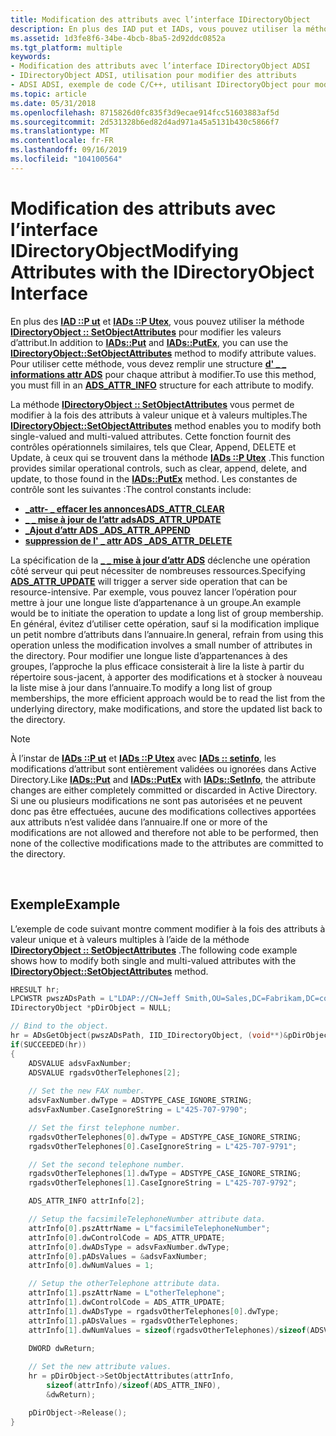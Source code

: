```yaml
---
title: Modification des attributs avec l’interface IDirectoryObject
description: En plus des IAD put et IADs, vous pouvez utiliser la méthode IDirectoryObject SetObjectAttributes pour modifier les valeurs d’attribut. Pour utiliser cette méthode, vous devez remplir une structure d' \_ informations attr ADS \_ pour chaque attribut à modifier.
ms.assetid: 1d3fe8f6-34be-4bcb-8ba5-2d92ddc0852a
ms.tgt_platform: multiple
keywords:
- Modification des attributs avec l’interface IDirectoryObject ADSI
- IDirectoryObject ADSI, utilisation pour modifier des attributs
- ADSI ADSI, exemple de code C/C++, utilisant IDirectoryObject pour modifier des attributs
ms.topic: article
ms.date: 05/31/2018
ms.openlocfilehash: 8715826d0fc835f3d9ecae914fcc51603883af5d
ms.sourcegitcommit: 2d531328b6ed82d4ad971a45a5131b430c5866f7
ms.translationtype: MT
ms.contentlocale: fr-FR
ms.lasthandoff: 09/16/2019
ms.locfileid: "104100564"
---
```

# <a name="modifying-attributes-with-the-idirectoryobject-interface"></a><span data-ttu-id="20fc3-107">Modification des attributs avec l’interface IDirectoryObject</span><span class="sxs-lookup"><span data-stu-id="20fc3-107">Modifying Attributes with the IDirectoryObject Interface</span></span>

<span data-ttu-id="20fc3-108">En plus des [**IAD ::P ut**](/windows/desktop/api/Iads/nf-iads-iads-put) et [**IADs ::P Utex**](/windows/desktop/api/Iads/nf-iads-iads-putex), vous pouvez utiliser la méthode [**IDirectoryObject :: SetObjectAttributes**](/windows/desktop/api/Iads/nf-iads-idirectoryobject-setobjectattributes) pour modifier les valeurs d’attribut.</span><span class="sxs-lookup"><span data-stu-id="20fc3-108">In addition to [**IADs::Put**](/windows/desktop/api/Iads/nf-iads-iads-put) and [**IADs::PutEx**](/windows/desktop/api/Iads/nf-iads-iads-putex), you can use the [**IDirectoryObject::SetObjectAttributes**](/windows/desktop/api/Iads/nf-iads-idirectoryobject-setobjectattributes) method to modify attribute values.</span></span> <span data-ttu-id="20fc3-109">Pour utiliser cette méthode, vous devez remplir une structure [**d' \_ \_ informations attr ADS**](/windows/desktop/api/Iads/ns-iads-ads_attr_info) pour chaque attribut à modifier.</span><span class="sxs-lookup"><span data-stu-id="20fc3-109">To use this method, you must fill in an [**ADS\_ATTR\_INFO**](/windows/desktop/api/Iads/ns-iads-ads_attr_info) structure for each attribute to modify.</span></span>

<span data-ttu-id="20fc3-110">La méthode [**IDirectoryObject :: SetObjectAttributes**](/windows/desktop/api/Iads/nf-iads-idirectoryobject-setobjectattributes) vous permet de modifier à la fois des attributs à valeur unique et à valeurs multiples.</span><span class="sxs-lookup"><span data-stu-id="20fc3-110">The [**IDirectoryObject::SetObjectAttributes**](/windows/desktop/api/Iads/nf-iads-idirectoryobject-setobjectattributes) method enables you to modify both single-valued and multi-valued attributes.</span></span> <span data-ttu-id="20fc3-111">Cette fonction fournit des contrôles opérationnels similaires, tels que Clear, Append, DELETE et Update, à ceux qui se trouvent dans la méthode [**IADs ::P Utex**](/windows/desktop/api/Iads/nf-iads-iads-putex) .</span><span class="sxs-lookup"><span data-stu-id="20fc3-111">This function provides similar operational controls, such as clear, append, delete, and update, to those found in the [**IADs::PutEx**](/windows/desktop/api/Iads/nf-iads-iads-putex) method.</span></span> <span data-ttu-id="20fc3-112">Les constantes de contrôle sont les suivantes :</span><span class="sxs-lookup"><span data-stu-id="20fc3-112">The control constants include:</span></span>

-   [<span data-ttu-id="20fc3-113">**\_attr- \_ effacer les annonces**</span><span class="sxs-lookup"><span data-stu-id="20fc3-113">**ADS\_ATTR\_CLEAR**</span></span>](adsi-attribute-modification-types.md)
-   [<span data-ttu-id="20fc3-114">**\_ \_ mise à jour de l’attr ads**</span><span class="sxs-lookup"><span data-stu-id="20fc3-114">**ADS\_ATTR\_UPDATE**</span></span>](adsi-attribute-modification-types.md)
-   [<span data-ttu-id="20fc3-115">**\_Ajout d’attr ADS \_**</span><span class="sxs-lookup"><span data-stu-id="20fc3-115">**ADS\_ATTR\_APPEND**</span></span>](adsi-attribute-modification-types.md)
-   [<span data-ttu-id="20fc3-116">**suppression de l' \_ attr ADS \_**</span><span class="sxs-lookup"><span data-stu-id="20fc3-116">**ADS\_ATTR\_DELETE**</span></span>](adsi-attribute-modification-types.md)

<span data-ttu-id="20fc3-117">La spécification de la [**\_ \_ mise à jour d’attr ADS**](adsi-attribute-modification-types.md) déclenche une opération côté serveur qui peut nécessiter de nombreuses ressources.</span><span class="sxs-lookup"><span data-stu-id="20fc3-117">Specifying [**ADS\_ATTR\_UPDATE**](adsi-attribute-modification-types.md) will trigger a server side operation that can be resource-intensive.</span></span> <span data-ttu-id="20fc3-118">Par exemple, vous pouvez lancer l’opération pour mettre à jour une longue liste d’appartenance à un groupe.</span><span class="sxs-lookup"><span data-stu-id="20fc3-118">An example would be to initiate the operation to update a long list of group membership.</span></span> <span data-ttu-id="20fc3-119">En général, évitez d’utiliser cette opération, sauf si la modification implique un petit nombre d’attributs dans l’annuaire.</span><span class="sxs-lookup"><span data-stu-id="20fc3-119">In general, refrain from using this operation unless the modification involves a small number of attributes in the directory.</span></span> <span data-ttu-id="20fc3-120">Pour modifier une longue liste d’appartenances à des groupes, l’approche la plus efficace consisterait à lire la liste à partir du répertoire sous-jacent, à apporter des modifications et à stocker à nouveau la liste mise à jour dans l’annuaire.</span><span class="sxs-lookup"><span data-stu-id="20fc3-120">To modify a long list of group memberships, the more efficient approach would be to read the list from the underlying directory, make modifications, and store the updated list back to the directory.</span></span>

> [!Note]  
> <span data-ttu-id="20fc3-121">À l’instar de [**IADs ::P ut**](/windows/desktop/api/Iads/nf-iads-iads-put) et [**IADs ::P Utex**](/windows/desktop/api/Iads/nf-iads-iads-putex) avec [**IADs :: setinfo**](/windows/desktop/api/Iads/nf-iads-iads-setinfo), les modifications d’attribut sont entièrement validées ou ignorées dans Active Directory.</span><span class="sxs-lookup"><span data-stu-id="20fc3-121">Like [**IADs::Put**](/windows/desktop/api/Iads/nf-iads-iads-put) and [**IADs::PutEx**](/windows/desktop/api/Iads/nf-iads-iads-putex) with [**IADs::SetInfo**](/windows/desktop/api/Iads/nf-iads-iads-setinfo), the attribute changes are either completely committed or discarded in Active Directory.</span></span> <span data-ttu-id="20fc3-122">Si une ou plusieurs modifications ne sont pas autorisées et ne peuvent donc pas être effectuées, aucune des modifications collectives apportées aux attributs n’est validée dans l’annuaire.</span><span class="sxs-lookup"><span data-stu-id="20fc3-122">If one or more of the modifications are not allowed and therefore not able to be performed, then none of the collective modifications made to the attributes are committed to the directory.</span></span>

 

## <a name="example"></a><span data-ttu-id="20fc3-123">Exemple</span><span class="sxs-lookup"><span data-stu-id="20fc3-123">Example</span></span>

<span data-ttu-id="20fc3-124">L’exemple de code suivant montre comment modifier à la fois des attributs à valeur unique et à valeurs multiples à l’aide de la méthode [**IDirectoryObject :: SetObjectAttributes**](/windows/desktop/api/Iads/nf-iads-idirectoryobject-setobjectattributes) .</span><span class="sxs-lookup"><span data-stu-id="20fc3-124">The following code example shows how to modify both single and multi-valued attributes with the [**IDirectoryObject::SetObjectAttributes**](/windows/desktop/api/Iads/nf-iads-idirectoryobject-setobjectattributes) method.</span></span>


```C++
HRESULT hr;
LPCWSTR pwszADsPath = L"LDAP://CN=Jeff Smith,OU=Sales,DC=Fabrikam,DC=com";
IDirectoryObject *pDirObject = NULL;

// Bind to the object.
hr = ADsGetObject(pwszADsPath, IID_IDirectoryObject, (void**)&pDirObject);
if(SUCCEEDED(hr))
{ 
    ADSVALUE adsvFaxNumber;
    ADSVALUE rgadsvOtherTelephones[2];
     
    // Set the new FAX number.
    adsvFaxNumber.dwType = ADSTYPE_CASE_IGNORE_STRING; 
    adsvFaxNumber.CaseIgnoreString = L"425-707-9790";

    // Set the first telephone number.
    rgadsvOtherTelephones[0].dwType = ADSTYPE_CASE_IGNORE_STRING;
    rgadsvOtherTelephones[0].CaseIgnoreString = L"425-707-9791";

    // Set the second telephone number.
    rgadsvOtherTelephones[1].dwType = ADSTYPE_CASE_IGNORE_STRING;
    rgadsvOtherTelephones[1].CaseIgnoreString = L"425-707-9792";

    ADS_ATTR_INFO attrInfo[2];

    // Setup the facsimileTelephoneNumber attribute data.
    attrInfo[0].pszAttrName = L"facsimileTelephoneNumber";
    attrInfo[0].dwControlCode = ADS_ATTR_UPDATE;
    attrInfo[0].dwADsType = adsvFaxNumber.dwType;
    attrInfo[0].pADsValues = &adsvFaxNumber;
    attrInfo[0].dwNumValues = 1;

    // Setup the otherTelephone attribute data.
    attrInfo[1].pszAttrName = L"otherTelephone";
    attrInfo[1].dwControlCode = ADS_ATTR_UPDATE;
    attrInfo[1].dwADsType = rgadsvOtherTelephones[0].dwType;
    attrInfo[1].pADsValues = rgadsvOtherTelephones;
    attrInfo[1].dwNumValues = sizeof(rgadsvOtherTelephones)/sizeof(ADSVALUE);

    DWORD dwReturn;
 
    // Set the new attribute values.
    hr = pDirObject->SetObjectAttributes(attrInfo, 
        sizeof(attrInfo)/sizeof(ADS_ATTR_INFO), 
        &dwReturn);

    pDirObject->Release();
}
```



 

 




